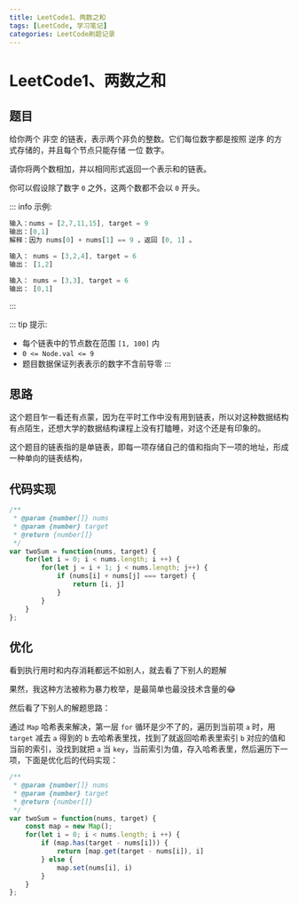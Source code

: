 ```yaml
---
title: LeetCode1、两数之和
tags: [LeetCode, 学习笔记]
categories: LeetCode刷题记录
---
```


# LeetCode1、两数之和

## 题目
给你两个 非空 的链表，表示两个非负的整数。它们每位数字都是按照 逆序 的方式存储的，并且每个节点只能存储 一位 数字。

请你将两个数相加，并以相同形式返回一个表示和的链表。

你可以假设除了数字 `0` 之外，这两个数都不会以 `0` 开头。

::: info 示例:
```js
输入：nums = [2,7,11,15], target = 9
输出：[0,1]
解释：因为 nums[0] + nums[1] == 9 ，返回 [0, 1] 。

输入： nums = [3,2,4], target = 6
输出： [1,2]

输入： nums = [3,3], target = 6
输出： [0,1]
```
:::

::: tip 提示:
-   每个链表中的节点数在范围 `[1, 100]` 内
-   `0 <= Node.val <= 9`
-   题目数据保证列表表示的数字不含前导零
:::

## 思路
这个题目乍一看还有点蒙，因为在平时工作中没有用到链表，所以对这种数据结构有点陌生，还想大学的数据结构课程上没有打瞌睡，对这个还是有印象的。

这个题目的链表指的是单链表，即每一项存储自己的值和指向下一项的地址，形成一种单向的链表结构，

## 代码实现
```js
/**
 * @param {number[]} nums
 * @param {number} target
 * @return {number[]}
 */
var twoSum = function(nums, target) {
    for(let i = 0; i < nums.length; i ++) {
        for(let j = i + 1; j < nums.length; j++) {
            if (nums[i] + nums[j] === target) {
                return [i, j]
            }
        }
    }
};
```

## 优化
看到执行用时和内存消耗都远不如别人，就去看了下别人的题解

果然，我这种方法被称为暴力枚举，是最简单也最没技术含量的😂

然后看了下别人的解题思路：

通过 `Map` 哈希表来解决，第一层 `for` 循环是少不了的，遍历到当前项 `a` 时，用 `target` 减去 `a` 得到的 `b` 去哈希表里找，找到了就返回哈希表里索引 `b` 对应的值和当前的索引，没找到就把 `a` 当 `key`，当前索引为值，存入哈希表里，然后遍历下一项，下面是优化后的代码实现：
```js
/**
 * @param {number[]} nums
 * @param {number} target
 * @return {number[]}
 */
var twoSum = function(nums, target) {
    const map = new Map();
    for(let i = 0; i < nums.length; i ++) {
        if (map.has(target - nums[i])) {
            return [map.get(target - nums[i]), i]
        } else {
            map.set(nums[i], i)
        }
    }
};
```

